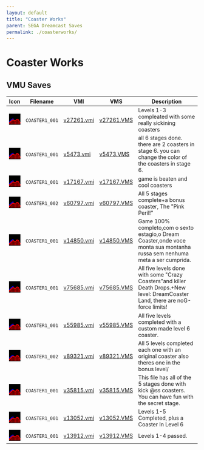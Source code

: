 ```yaml
---
layout: default
title: "Coaster Works"
parent: SEGA Dreamcast Saves
permalink: ./coasterworks/
---
```

# Coaster Works

## VMU Saves

| Icon | Filename | VMI | VMS | Description |
|------|----------|-----|-----|-------------|
| ![Coaster Works](../icons/COASTER1_001.GIF) | `COASTER1_001` | [v27261.vmi](v27261.vmi) | [v27261.VMS](v27261.VMS) | Levels 1-3 compleated with some really sickining coasters  |
| ![Coaster Works](../icons/COASTER1_001.GIF) | `COASTER1_001` | [v5473.vmi](v5473.vmi) | [v5473.VMS](v5473.VMS) | all 6 stages done. there are 2 coasters in stage 6. you can change the color of the coasters in stage 6.  |
| ![Coaster Works](../icons/COASTER1_001.GIF) | `COASTER1_001` | [v17167.vmi](v17167.vmi) | [v17167.VMS](v17167.VMS) | game is beaten and cool coasters  |
| ![Coaster Works](../icons/COASTER1_002.GIF) | `COASTER1_002` | [v60797.vmi](v60797.vmi) | [v60797.VMS](v60797.VMS) | All 5 stages complete+a bonus coaster, The "Pink Peril!"  |
| ![Coaster Works](../icons/COASTER1_001.GIF) | `COASTER1_001` | [v14850.vmi](v14850.vmi) | [v14850.VMS](v14850.VMS) | Game 100% completo,com o sexto estagio,o Dream Coaster,onde voce monta sua montanha russa sem nenhuma meta a ser cumprida.  |
| ![Coaster Works](../icons/COASTER1_001.GIF) | `COASTER1_001` | [v75685.vmi](v75685.vmi) | [v75685.VMS](v75685.VMS) | All five levels done with some "Crazy Coasters"and killer Death Drops.+New level: DreamCoaster Land, there are noG-force limits!  |
| ![Coaster Works](../icons/COASTER1_001.GIF) | `COASTER1_001` | [v55985.vmi](v55985.vmi) | [v55985.VMS](v55985.VMS) | All five levels completed with a custom made level 6 coaster.  |
| ![Coaster Works](../icons/COASTER1_002.GIF) | `COASTER1_002` | [v89321.vmi](v89321.vmi) | [v89321.VMS](v89321.VMS) | All 5 levels completed each one with an original coaster also theres one in the bonus level/  |
| ![Coaster Works](../icons/COASTER1_001.GIF) | `COASTER1_001` | [v35815.vmi](v35815.vmi) | [v35815.VMS](v35815.VMS) | This file has all of the 5 stages done with kick @ss coasters.  You can have fun with the secret stage.  |
| ![Coaster Works](../icons/COASTER1_001.GIF) | `COASTER1_001` | [v13052.vmi](v13052.vmi) | [v13052.VMS](v13052.VMS) | Levels 1-5 Completed, plus a Coaster In Level 6  |
| ![Coaster Works](../icons/COASTER1_001.GIF) | `COASTER1_001` | [v13912.vmi](v13912.vmi) | [v13912.VMS](v13912.VMS) | Levels 1-4 passed.  |
